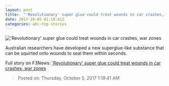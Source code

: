 ```yaml
---
layout: post
title:  "'Revolutionary' super glue could treat wounds in car crashes, war zones"
date: 2017-10-05 01:19:41Z
categories: abc-top-stories
---
```


!['Revolutionary' super glue could treat wounds in car crashes, war zones](http://www.abc.net.au/news/image/9018242-1x1-700x700.jpg)

Australian researchers have developed a new superglue-like substance that can be squirted onto wounds to seal them within seconds.


Full story on F3News: ['Revolutionary' super glue could treat wounds in car crashes, war zones](http://www.f3nws.com/n/a4DyxC)

> Posted on: Thursday, October 5, 2017 1:19:41 AM
